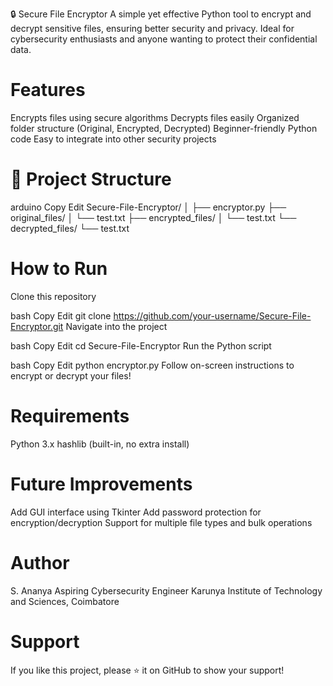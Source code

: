 🔒 Secure File Encryptor
A simple yet effective Python tool to encrypt and decrypt sensitive files, ensuring better security and privacy.
Ideal for cybersecurity enthusiasts and anyone wanting to protect their confidential data.

# Features
 Encrypts files using secure algorithms
 Decrypts files easily
 Organized folder structure (Original, Encrypted, Decrypted)
 Beginner-friendly Python code
 Easy to integrate into other security projects

# 📂 Project Structure
arduino
Copy
Edit
Secure-File-Encryptor/
│
├── encryptor.py
├── original_files/
│    └── test.txt
├── encrypted_files/
│    └── test.txt
└── decrypted_files/
     └── test.txt
 
# How to Run
Clone this repository

bash
Copy
Edit
git clone https://github.com/your-username/Secure-File-Encryptor.git
Navigate into the project

bash
Copy
Edit
cd Secure-File-Encryptor
Run the Python script

bash
Copy
Edit
python encryptor.py
Follow on-screen instructions to encrypt or decrypt your files!

# Requirements
Python 3.x
hashlib (built-in, no extra install)

# Future Improvements
Add GUI interface using Tkinter
Add password protection for encryption/decryption
Support for multiple file types and bulk operations

# Author
S. Ananya
Aspiring Cybersecurity Engineer
Karunya Institute of Technology and Sciences, Coimbatore

# Support
If you like this project, please ⭐️ it on GitHub to show your support!
